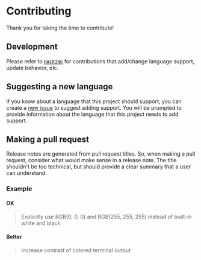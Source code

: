 # Contributing

Thank you for taking the time to contribute!

## Development

Please refer to [`HACKING`][hacking] for contributions that add/change language
support, update behavior, etc.

## Suggesting a new language

If you know about a language that this project should support, you can create a
[new issue][new-language-issue] to suggest adding support. You will be prompted
to provide information about the language that this project needs to add support.

## Making a pull request

Release notes are generated from pull request titles. So, when making a pull request,
consider what would make sense in a release note. The title shouldn't be too technical,
but should provide a clear summary that a user can understand.

### Example

#### OK

>Explicitly use RGB(0, 0, 0) and RGB(255, 255, 255) instead of built-in white and black

#### Better

>Increase contrast of colored terminal output

[hacking]: ./HACKING.md
[new-language-issue]: https://github.com/spenserblack/gengo/issues/new/choose
